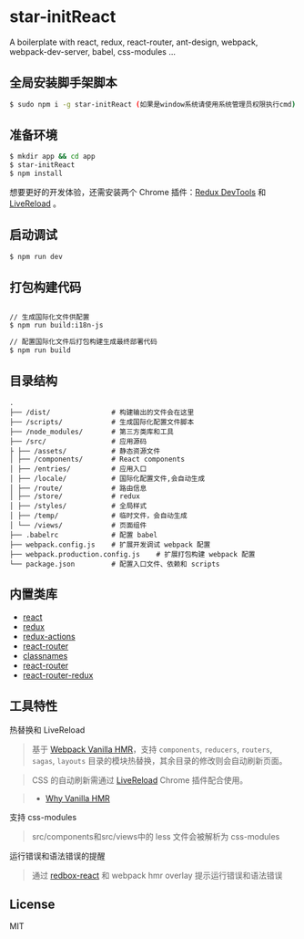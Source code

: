 # star-initReact

A boilerplate with react, redux, react-router, ant-design, webpack, webpack-dev-server, babel, css-modules ...

## 全局安装脚手架脚本

```bash
$ sudo npm i -g star-initReact (如果是window系统请使用系统管理员权限执行cmd)
```
## 准备环境

```bash
$ mkdir app && cd app
$ star-initReact
$ npm install
```

想要更好的开发体验，还需安装两个 Chrome 插件：[Redux DevTools](https://chrome.google.com/webstore/detail/lmhkpmbekcpmknklioeibfkpmmfibljd) 和 [LiveReload](https://chrome.google.com/webstore/detail/livereload/jnihajbhpnppcggbcgedagnkighmdlei) 。

## 启动调试

```bash
$ npm run dev
```

## 打包构建代码

```bash

// 生成国际化文件供配置
$ npm run build:i18n-js

// 配置国际化文件后打包构建生成最终部署代码
$ npm run build

```

## 目录结构

```
.
├── /dist/               # 构建输出的文件会在这里
├── /scripts/            # 生成国际化配置文件脚本
├── /node_modules/       # 第三方类库和工具
├── /src/                # 应用源码
├ ├── /assets/           # 静态资源文件
│ ├── /components/       # React components
│ ├── /entries/          # 应用入口
│ ├── /locale/           # 国际化配置文件,会自动生成
│ ├── /route/            # 路由信息
│ ├── /store/            # redux 
│ ├── /styles/           # 全局样式 
│ ├── /temp/             # 临时文件，会自动生成
│ └── /views/            # 页面组件
├── .babelrc             # 配置 babel
├── webpack.config.js    # 扩展开发调试 webpack 配置
├── webpack.production.config.js    # 扩展打包构建 webpack 配置
└── package.json         # 配置入口文件、依赖和 scripts
```


## 内置类库

- [react](https://github.com/facebook/react)
- [redux](https://github.com/reactjs/redux)
- [redux-actions](https://github.com/acdlite/redux-actions)
- [react-router](https://github.com/reactjs/react-router)
- [classnames](https://github.com/JedWatson/classnames)
- [react-router](https://github.com/reactjs/react-router)
- [react-router-redux](https://github.com/reactjs/react-router-redux)

## 工具特性

热替换和 LiveReload

> 基于 [Webpack Vanilla HMR](https://webpack.github.io/docs/hot-module-replacement-with-webpack.html)，支持 `components`, `reducers`, `routers`, `sagas`, `layouts` 目录的模块热替换，其余目录的修改则会自动刷新页面。

> CSS 的自动刷新需通过 [LiveReload](https://chrome.google.com/webstore/detail/livereload/jnihajbhpnppcggbcgedagnkighmdlei) Chrome 插件配合使用。

> - [Why Vanilla HMR](https://github.com/reactjs/redux/pull/1455)

支持 css-modules

> src/components和src/views中的 less 文件会被解析为 css-modules

运行错误和语法错误的提醒

> 通过 [redbox-react](https://github.com/KeywordBrain/redbox-react) 和 webpack hmr overlay 提示运行错误和语法错误



## License

MIT


